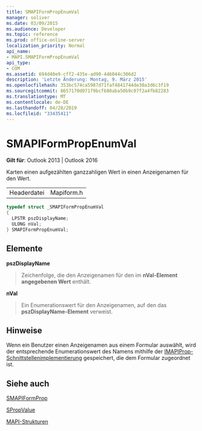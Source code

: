 ```yaml
---
title: SMAPIFormPropEnumVal
manager: soliver
ms.date: 03/09/2015
ms.audience: Developer
ms.topic: reference
ms.prod: office-online-server
localization_priority: Normal
api_name:
- MAPI.SMAPIFormPropEnumVal
api_type:
- COM
ms.assetid: 694d40e9-cff2-435e-ad90-446044c306d2
description: 'Letzte Änderung: Montag, 9. März 2015'
ms.openlocfilehash: 353bc574ca5987d71faf4841744de30a3d6c3f19
ms.sourcegitcommit: 8657170d071f9bcf680aba50b9c07f2a4fb82283
ms.translationtype: MT
ms.contentlocale: de-DE
ms.lasthandoff: 04/28/2019
ms.locfileid: "33435411"
---
```

# <a name="smapiformpropenumval"></a>SMAPIFormPropEnumVal

  
  
**Gilt für**: Outlook 2013 | Outlook 2016 
  
Karten einen aufgezählten ganzzahligen Wert in einen Anzeigenamen für den Wert. 
  
|||
|:-----|:-----|
|Headerdatei  <br/> |Mapiform.h  <br/> |
   
```cpp
typedef struct _SMAPIFormPropEnumVal
{
  LPSTR pszDisplayName;
  ULONG nVal;
} SMAPIFormPropEnumVal;

```

## <a name="members"></a>Elemente

 **pszDisplayName**
  
> Zeichenfolge, die den Anzeigenamen für den im **nVal-Element angegebenen Wert** enthält. 
    
 **nVal**
  
> Ein Enumerationswert für den Anzeigenamen, auf den das **pszDisplayName-Element** verweist. 
    
## <a name="remarks"></a>Hinweise

Wenn ein Benutzer einen Anzeigenamen aus einem Formular auswählt, wird der entsprechende Enumerationswert des Namens mithilfe der [IMAPIProp-Schnittstellenimplementierung](imapipropiunknown.md) gespeichert, die dem Formular zugeordnet ist. 
  
## <a name="see-also"></a>Siehe auch



[SMAPIFormProp](smapiformprop.md)
  
[SPropValue](spropvalue.md)


[MAPI-Strukturen](mapi-structures.md)

